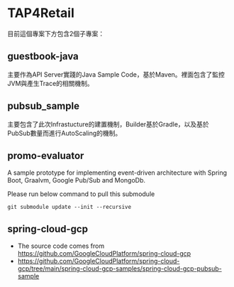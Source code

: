 # TAP4Retail
目前這個專案下方包含2個子專案：

## guestbook-java
主要作為API Server實踐的Java Sample Code，基於Maven。裡面包含了監控JVM與產生Trace的相關機制。

## pubsub_sample
主要包含了此次Infrastucture的建置機制，Builder基於Gradle，以及基於PubSub數量而進行AutoScaling的機制。

## promo-evaluator

A sample prototype for implementing event-driven architecture with Spring Boot, Graalvm, Google Pub/Sub and MongoDb. 

Please run below command to pull this submodule
```
git submodule update --init --recursive
```

## spring-cloud-gcp

- The source code comes from https://github.com/GoogleCloudPlatform/spring-cloud-gcp
- https://github.com/GoogleCloudPlatform/spring-cloud-gcp/tree/main/spring-cloud-gcp-samples/spring-cloud-gcp-pubsub-sample 
